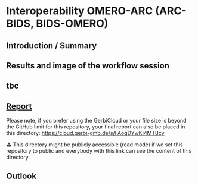 # Interoperability OMERO-ARC (ARC-BIDS, BIDS-OMERO)

## Introduction / Summary

## Results and image of the workflow session

## tbc

## [Report](./Report/)
Please note, if you prefer using the GerbiCloud or your file size is beyond the GitHub limit for this repository, your final report can also be placed in this directory: https://cloud.gerbi-gmb.de/s/FAoqDYwKi4MTBcy  

:warning: This directory might be publicly accessible (read mode) if we set this repository to public and everybody with this link can see the content of this directory.

## Outlook